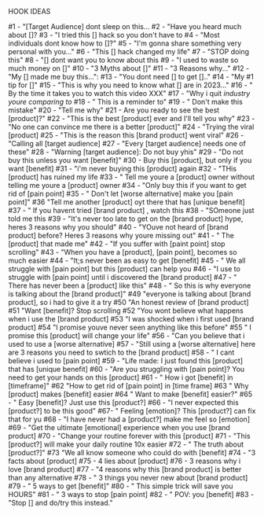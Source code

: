 HOOK IDEAS

#1 - "[Target Audience] dont sleep on this...
#2 - "Have you heard much about []?
#3 - "I tried this [] hack so you don't have to
#4 - "Most individuals dont know how to []?"
#5 - "I'm gonna share something very personal with you..."
#6 - "This [] hack changed my life"
#7 - "STOP doing this"
#8 - "[] dont want you to know about this
#9 - "I used to waste so much money on []"
#10 - "3 Myths about []"
#11 - "3 Reasons why..."
#12 - "My [] made me buy this...":
#13 - "You dont need [] to get [].."
#14 - "My #1 tip for []"
#15 - "This is why you need to know what [] are in 2023..."
#16 - " By the time it takes you to watch this video XXX"
#17 - "Why i quit *industry youre comparing to*
#18 - " This is a reminder to"
#19 - " Don't make this mistake"
#20 - "Tell me why"
#21 - Are you ready to see the best [product]?"
#22 - "This is the best [product] ever and I'll tell you why"
#23 - "No one can convince me there is a better [product]"
#24 - "Trying the viral [product]
#25 - "This is the reason this [brand product] went viral"
#26 - "Calling all [target audience]
#27 - "Every [target audience] needs one of these"
#28 - "Warning [target audience]: Do not buy yhis"
#29 - "Do not buy this unless you want [benefit]"
#30 - Buy this [product], but only if you want [benefit]
#31 - "i'm never buying this [product] again
#32 - "THis [product] has ruined my life
#33 - " Tell me youre a [product] owner without telling me youre a [product] owner
#34 - "Only buy this if you want to get rid of [pain point]
#35 - " Don't let [worse alternative] make you [pain point]"
#36 "Tell me another [product] oyt there that has [unique benefit]
#37 - " If you havent tried [brand product] , watch this
#38 - "SOmeone just told me this
#39 - "It's never too late to get on the [brand product] hype, heres 3 reasons why you should"
#40 - "YOuve not heard of [brand product] before? Heres 3 reasons why youre missing out"
#41 - " The [product] that made me"
#42 - "If you suffer with [paint point] stop scrolling"
#43 - "When you have a [product], [pain point], becomes so much easier
#44 - "It;s never been as easy to get [benefit]
#45 - " We all struggle with [pain point] but this [product] can help you
#46 - "I use to struggle with [pain point] until i discovered the [brand product]
#47 - " There has never been a [product] like this"
#48 - " So this is why everyone is talking about the [brand product]"
#49 "everyone is talking about [brand product], so i had to give it a try
#50 "An honest review of [brand product]
#51 "Want [benefit]? Stop scrolling
#52 "You wont believe what happens when i use the [brand product]
#53 "I was shocked when i first used [brand product]
#54 "I promise youve never seen anything like this before"
#55 " I promise this [product] will change your life"
#56 - "Can you believe that i used to use a [worse alternative]
#57 - "Still using a [worse alternative] here are 3 reasons you need to swtich to the [brand product]
#58 - " I cant believe i used to [pain point]
#59 - "Life made: I just found this [product] that has [unique benefit]
#60 - "Are you struggling with [pain point]? You need to get your hands on this [product]
#61 - " How i got [benefit] in [timeframe]"
#62 "How to get rid of [pain point] in [time frame]
#63 " Why [product] makes [benefit] easier
#64 " Want to make [benefit] easier?"
#65 - " Easy [benefit]? Just use this [product?]
#66 - "I never expected this [product?] to be this good"
#67- " Feeling [emotion]? This [product?] can fix that for yu
#68 - "I have never had a [product?] make me feel so [emotion]
#69 - "Get the ultimate [emotional] experience when you use [brand product]
#70 - "Change your routine forever with this [product]
#71 - "This [product?] will make your daily routine 10x easier
#72 - " The truth about [product?]"
#73 "We all know someone who could do with [benefit]
#74 - "3 facts about [product]
#75 - 4 lies about [product]
#76 - 3 reasons why i love [brand product]
#77 - "4 reasons why this [brand product] is better than any alternative
#78 - " 3 things you never new about [brand product]
#79 - " 5 ways to get [benefit]"
#80 - " This simple trick will save you HOURS"
#81 - " 3 ways to stop [pain point]
#82 - " POV: you [benefit]
#83 - "Stop [] and do/try this instead."

